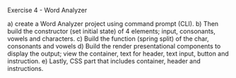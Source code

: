 Exercise 4 - Word Analyzer

a) create a Word Analyzer project using command prompt (CLI).
b) Then build the constructor (set initial state) of 4 elements; input, consonants, vowels and characters.
c) Build the function (spring split) of the char, consonants and vowels
d) Build the render presentational components to display the output; view the container, text for header, text input, button and instruction.
e) Lastly, CSS part that includes container, header and instructions.
